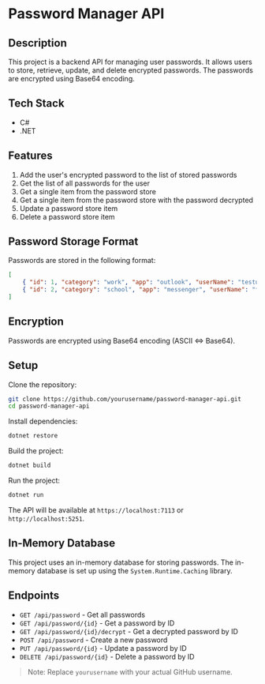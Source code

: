 # Password Manager API

## Description
This project is a backend API for managing user passwords. It allows users to store, retrieve, update, and delete encrypted passwords. The passwords are encrypted using Base64 encoding.

## Tech Stack
- C#
- .NET

## Features
1. Add the user's encrypted password to the list of stored passwords
2. Get the list of all passwords for the user
3. Get a single item from the password store
4. Get a single item from the password store with the password decrypted
5. Update a password store item
6. Delete a password store item

## Password Storage Format
Passwords are stored in the following format:
```json
[
    { "id": 1, "category": "work", "app": "outlook", "userName": "testuser@mytest.com", "encryptedPassword": "TXlQYXNzd29yZEAxMjM=" },
    { "id": 2, "category": "school", "app": "messenger", "userName": "testuser@mytest.com", "encryptedPassword": "TmV3UGFzc3dvcmRAMTIz" }
]
```

## Encryption
Passwords are encrypted using Base64 encoding (ASCII <=> Base64).

## Setup
Clone the repository:
```bash
git clone https://github.com/yourusername/password-manager-api.git
cd password-manager-api
```

Install dependencies:
```bash
dotnet restore
```

Build the project:
```bash
dotnet build
```

Run the project:
```bash
dotnet run
```

The API will be available at `https://localhost:7113` or `http://localhost:5251`.

## In-Memory Database
This project uses an in-memory database for storing passwords. The in-memory database is set up using the `System.Runtime.Caching` library. 

## Endpoints
- `GET /api/password` - Get all passwords
- `GET /api/password/{id}` - Get a password by ID
- `GET /api/password/{id}/decrypt` - Get a decrypted password by ID
- `POST /api/password` - Create a new password
- `PUT /api/password/{id}` - Update a password by ID
- `DELETE /api/password/{id}` - Delete a password by ID

> Note: Replace `yourusername` with your actual GitHub username.